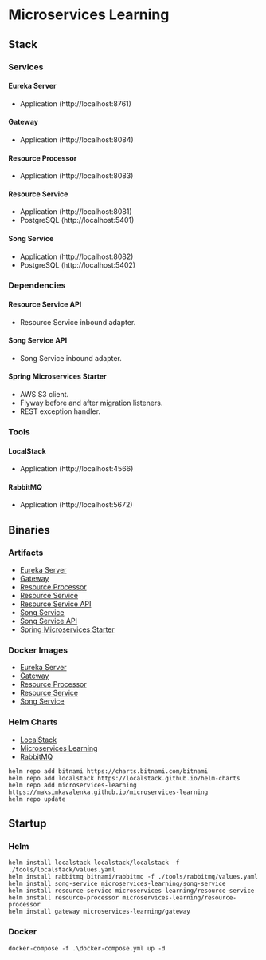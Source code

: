 # Microservices Learning

## Stack

### Services

#### Eureka Server
- Application (http://localhost:8761)

#### Gateway
- Application (http://localhost:8084)

#### Resource Processor
- Application (http://localhost:8083)

#### Resource Service
- Application (http://localhost:8081)
- PostgreSQL (http://localhost:5401)

#### Song Service
- Application (http://localhost:8082)
- PostgreSQL (http://localhost:5402)

### Dependencies

#### Resource Service API
- Resource Service inbound adapter.

#### Song Service API
- Song Service inbound adapter.

#### Spring Microservices Starter
- AWS S3 client.
- Flyway before and after migration listeners.
- REST exception handler.

### Tools

#### LocalStack
- Application (http://localhost:4566)

#### RabbitMQ
- Application (http://localhost:5672)

## Binaries

### Artifacts
- [Eureka Server](https://github.com/MaksimKavalenka/microservices-learning/packages/2064895)
- [Gateway](https://github.com/MaksimKavalenka/microservices-learning/packages/2064892)
- [Resource Processor](https://github.com/MaksimKavalenka/microservices-learning/packages/2046204)
- [Resource Service](https://github.com/MaksimKavalenka/microservices-learning/packages/2043819)
- [Resource Service API](https://github.com/MaksimKavalenka/microservices-learning/packages/2046203)
- [Song Service](https://github.com/MaksimKavalenka/microservices-learning/packages/2043571)
- [Song Service API](https://github.com/MaksimKavalenka/microservices-learning/packages/2043572)
- [Spring Microservices Starter](https://github.com/MaksimKavalenka/microservices-learning/packages/2043488)

### Docker Images
- [Eureka Server](https://hub.docker.com/r/maksimkavalenka/microservices-learning.eureka-server)
- [Gateway](https://hub.docker.com/r/maksimkavalenka/microservices-learning.gateway)
- [Resource Processor](https://hub.docker.com/r/maksimkavalenka/microservices-learning.resource-processor)
- [Resource Service](https://hub.docker.com/r/maksimkavalenka/microservices-learning.resource-service)
- [Song Service](https://hub.docker.com/r/maksimkavalenka/microservices-learning.song-service)

### Helm Charts

- [LocalStack](https://localstack.github.io/helm-charts)
- [Microservices Learning](https://maksimkavalenka.github.io/microservices-learning)
- [RabbitMQ](https://github.com/bitnami/charts/tree/main/bitnami/rabbitmq)
```
helm repo add bitnami https://charts.bitnami.com/bitnami
helm repo add localstack https://localstack.github.io/helm-charts
helm repo add microservices-learning https://maksimkavalenka.github.io/microservices-learning
helm repo update
```

## Startup

### Helm

```
helm install localstack localstack/localstack -f ./tools/localstack/values.yaml
helm install rabbitmq bitnami/rabbitmq -f ./tools/rabbitmq/values.yaml
helm install song-service microservices-learning/song-service
helm install resource-service microservices-learning/resource-service
helm install resource-processor microservices-learning/resource-processor
helm install gateway microservices-learning/gateway
```

### Docker
```
docker-compose -f .\docker-compose.yml up -d
```
